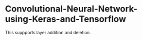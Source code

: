 # Convolutional-Neural-Network-using-Keras-and-Tensorflow
This suppports layer addition and deletion.
